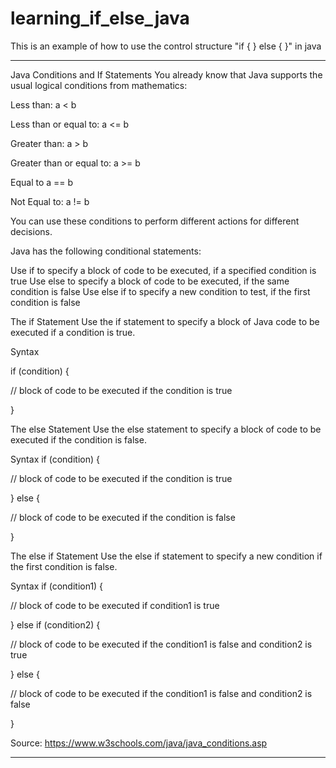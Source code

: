 # learning_if_else_java
This is an example of how to use the control structure "if { } else { }" in java 

--------------------------------------------------------------------------------------------------------------------------------------------------------------------------------
Java Conditions and If Statements
You already know that Java supports the usual logical conditions from mathematics:

Less than: a < b

Less than or equal to: a <= b

Greater than: a > b

Greater than or equal to: a >= b

Equal to a == b

Not Equal to: a != b


You can use these conditions to perform different actions for different decisions.


Java has the following conditional statements:

Use if to specify a block of code to be executed, if a specified condition is true
Use else to specify a block of code to be executed, if the same condition is false
Use else if to specify a new condition to test, if the first condition is false

The if Statement
Use the if statement to specify a block of Java code to be executed if a condition is true.

Syntax

if (condition) {

  // block of code to be executed if the condition is true
  
}


The else Statement
Use the else statement to specify a block of code to be executed if the condition is false.

Syntax
if (condition) {

  // block of code to be executed if the condition is true
  
} else {

  // block of code to be executed if the condition is false
  
}


The else if Statement
Use the else if statement to specify a new condition if the first condition is false.

Syntax
if (condition1) {

  // block of code to be executed if condition1 is true
  
} else if (condition2) {

  // block of code to be executed if the condition1 is false and condition2 is true
  
} else {

  // block of code to be executed if the condition1 is false and condition2 is false
  
}


Source: https://www.w3schools.com/java/java_conditions.asp

--------------------------------------------------------------------------------------------------------------------------------------------------------------------------------

